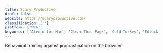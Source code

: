 ```yaml
---
title: Scary Productive
draft: false 
website: https://scaryproductive.com/
classification: ['']
platform: ['Web']
keywords: ['Atento for Mac', 'Clear This Page', 'Cold Turkey', 'Edlock', 'Elytra', 'Feedless', 'Focus', 'Focusmate', 'HazeOver: Distraction Dimmer', 'Mindset', 'QBlocker', 'Radio Silence', 'RescueTime', 'SelfControl', 'Social Pomodoro', 'Space', 'Stato', 'TimeCamp', 'TwitRSS.me']
---
```

Behavioral training against procrastination on the browser
